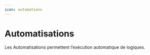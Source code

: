 ```yaml
---
icon: automations
---
```

# Automatisations

Les Automatisations permettent l’exécution automatique de logiques.
